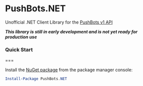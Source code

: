 # PushBots.NET
Unofficial .NET Client Library for the [PushBots v1 API](https://pushbots.com/developer/api/1)

***This library is still in early development and is not yet ready for production use***

### Quick Start
===

Install the [NuGet package](https://www.nuget.org/packages/PushBots.NET/) from the package manager console:

```powershell
Install-Package PushBots.NET
```
